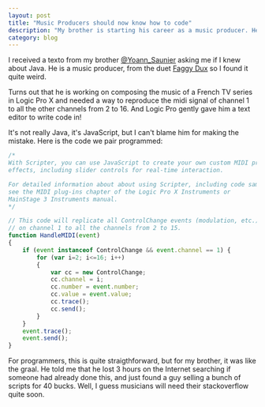 ```yaml
---
layout: post
title: "Music Producers should now know how to code"
description: "My brother is starting his career as a music producer. He called me because he needed help with JavaScript"
category: blog
---
```


I received a texto from my brother [@Yoann_Saunier](http://twitter.com/yoann_saunier) asking me if I knew about Java. He is a music producer, from the duet [Faggy Dux](http://www.faggydux.fr) so I found it quite weird.

Turns out that he is working on composing the music of a French TV series in Logic Pro X and needed a way
to reproduce the midi signal of channel 1 to all the other channels from 2 to 16. And Logic Pro gently
gave him a text editor to write code in!

It's not really Java, it's JavaScript, but I can't blame him for making the mistake. Here is the code
we pair programmed:

```js
/*
With Scripter, you can use JavaScript to create your own custom MIDI processing
effects, including slider controls for real-time interaction.

For detailed information about about using Scripter, including code samples,
see the MIDI plug-ins chapter of the Logic Pro X Instruments or
MainStage 3 Instruments manual.
*/

// This code will replicate all ControlChange events (modulation, etc.) read
// on channel 1 to all the channels from 2 to 15.
function HandleMIDI(event)
{
    if (event instanceof ControlChange && event.channel == 1) {
        for (var i=2; i<=16; i++)
        {
            var cc = new ControlChange;
            cc.channel = i;
            cc.number = event.number;
            cc.value = event.value;
            cc.trace();
            cc.send();
        }
    }
    event.trace();
    event.send();
}
```

For programmers, this is quite straigthforward, but for my brother, it was
like the graal. He told me that he lost 3 hours on the Internet searching if someone
had already done this, and just found a guy selling a bunch of scripts for 40 bucks. Well,
I guess musicians will need their stackoverflow quite soon.
